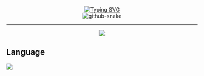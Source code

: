 <div align="center">
  <div>
    <a href="https://git.io/typing-svg"><img
        src="https://readme-typing-svg.demolab.com/?font=Fira+Code&pause=1000&center=true&vCenter=true&width=435&size=27&lines=立春天，风渐暖，伊人一去不复还。"
        alt="Typing SVG" /></a>
  </div>
  
  <picture>
    <source media="(prefers-color-scheme: dark)" srcset="snake-dark.svg" />
    <source media="(prefers-color-scheme: light)" srcset="snake.svg" />
    <img alt="github-snake" src="github-snake.svg" />
  </picture>
  <hr>

<img src="https://wakatime.com/badge/user/cb6fb72d-2af0-4b6e-b6f5-5a9e4c7d1760.svg">
</div>

## Language
<img align="center" src="https://github-readme-stats.vercel.app/api/wakatime?username=Aliorpse&layout=compact&theme=dracula&hide_border=true">
